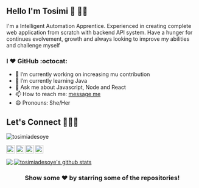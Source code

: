 ## Hello I'm Tosimi :sparkling_heart: 👋🏽

I'm a Intelligent Automation Apprentice. Experienced in creating complete web application from scratch with backend API system. Have a hunger for continues evolvement, growth and always looking to improve my abilities and challenge myself

### I :heart: GitHub :octocat:


- 🔭 I’m currently working on increasing mu contribution
- 🌱 I’m currently learning Java
- 💬 Ask me about Javascript, Node and React
- 📫 How to reach me: <a href="mailto:tosimiadesoye111@gmail.com" >message me<a/>
- 😄 Pronouns: She/Her
<!-- - ⚡ Fun fact: Not sure this is a fun fact but I'm really really shy -->

## Let's Connect :people_holding_hands:


<p align="left"> <img src="https://komarev.com/ghpvc/?username=tosimiadesoye&label=Views&color=blue&style=plastic" alt="tosimiadesoye" /> </p>

<a href="https://twitter.com/tosimiadesoye">
  <img align="left" alt="Tosimi's Twitter" width="22px" src="https://cdn.jsdelivr.net/npm/simple-icons@v3/icons/twitter.svg" />
</a>
<a href="https://linkedin.com/in/tosimi-adesoye">
  <img align="left" alt="Tosimi's Linkdein" width="22px" src="https://cdn.jsdelivr.net/npm/simple-icons@v3/icons/linkedin.svg" />
</a>
<a href="https://github.com/tosimiadesoye">
  <img align="left" alt="tosimi's Github" width="22px" src="https://cdn.jsdelivr.net/npm/simple-icons@v3/icons/github.svg" />
</a>

<a href="https://instagram.com/tosimi_tech/">
  <img align="left" alt="tosimi's Instagram" width="22px" src="https://cdn.jsdelivr.net/npm/simple-icons@v3/icons/instagram.svg" />
</a>

<br/>
<br/>



<a href="https://github.com/tosimiadesoye">
  <img align="center" src="https://github-readme-stats.vercel.app/api/top-langs/?username=tosimiadesoye&theme=dark&hide_langs_below=1" />
</a>
<a href="https://github.com/tosimiadesoye">
 <img align="center" src="https://github-readme-stats.vercel.app/api?username=tosimiadesoye&show_icons=true&theme=dark&line_height=27" alt="tosimiadesoye's github stats"/>
</a>

<div align="center">

### Show some ❤️ by starring some of the repositories!

</div>
<!--
**tosimiadesoye/tosimiadesoye** is a ✨ _special_ ✨ repository because its `README.md` (this file) appears on your GitHub profile.
[![website](https://img.shields.io/badge/PortfolioWebsite-pawan.live-2648ff?style=flat-square&logo=google-chrome)](https://pawan.live/)

-->
